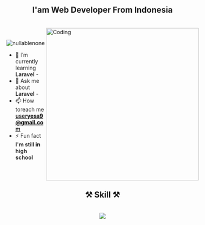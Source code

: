 <h2 align="center">I'am Web Developer From Indonesia</h3>
<br />
<img align="right" width="400" src="https://miro.medium.com/v2/resize:fit:996/0*sp42a5GmqT_VavSq.gif" alt="Coding" />
<br />

<p align="left">
    <img src="https://komarev.com/ghpvc/?username=nullablenone&label=Profile%20views&color=0e75b6&style=flat"
        alt="nullablenone" />
</p>

- 🌱 I’m currently learning **Laravel** -
- 💬 Ask me about **Laravel** -
- 📫 How toreach me **useryesa9@gmail.com**
- ⚡ Fun fact **I'm still in high school**

</p>

<br />
<br />
<h2 align="center">⚒️ Skill ⚒️</h2>
<br />
<div align="center">
    <img src="https://skillicons.dev/icons?i=html,css,php,mysql,bootstrap,laravel,github,javascript,vscode" />
    <br>
</div>

<br />
